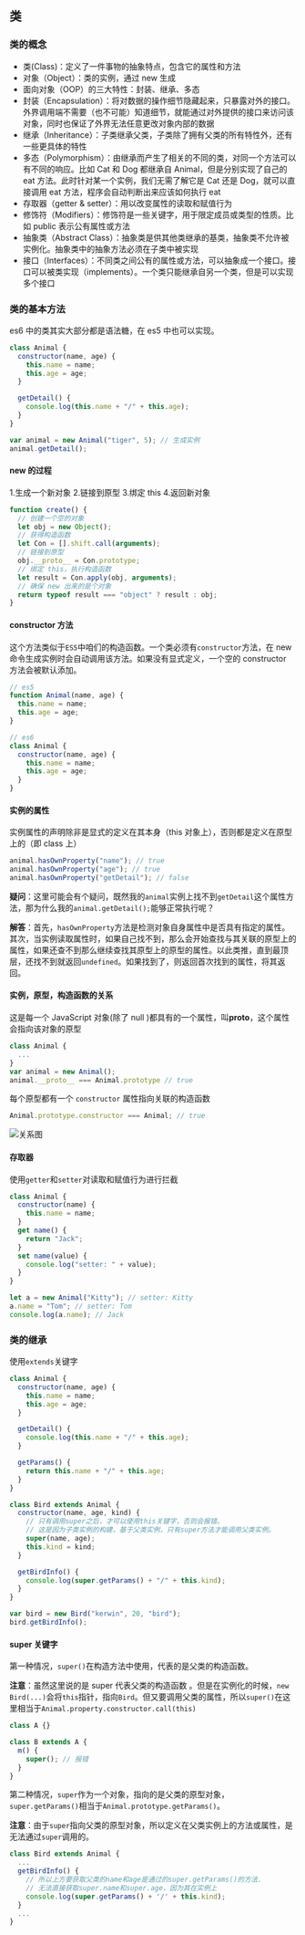 ## 类

### 类的概念

- 类(Class)：定义了一件事物的抽象特点，包含它的属性和方法
- 对象（Object）：类的实例，通过 new 生成
- 面向对象（OOP）的三大特性：封装、继承、多态
- 封装（Encapsulation）：将对数据的操作细节隐藏起来，只暴露对外的接口。外界调用端不需要（也不可能）知道细节，就能通过对外提供的接口来访问该对象，同时也保证了外界无法任意更改对象内部的数据
- 继承（Inheritance）：子类继承父类，子类除了拥有父类的所有特性外，还有一些更具体的特性
- 多态（Polymorphism）：由继承而产生了相关的不同的类，对同一个方法可以有不同的响应。比如 Cat 和 Dog 都继承自 Animal，但是分别实现了自己的 eat 方法。此时针对某一个实例，我们无需了解它是 Cat 还是 Dog，就可以直接调用 eat 方法，程序会自动判断出来应该如何执行 eat
- 存取器（getter & setter）：用以改变属性的读取和赋值行为
- 修饰符（Modifiers）：修饰符是一些关键字，用于限定成员或类型的性质。比如 public 表示公有属性或方法
- 抽象类（Abstract Class）：抽象类是供其他类继承的基类，抽象类不允许被实例化。抽象类中的抽象方法必须在子类中被实现
- 接口（Interfaces）：不同类之间公有的属性或方法，可以抽象成一个接口。接口可以被类实现（implements）。一个类只能继承自另一个类，但是可以实现多个接口

### 类的基本方法

es6 中的类其实大部分都是语法糖，在 es5 中也可以实现。

```js
class Animal {
  constructor(name, age) {
    this.name = name;
    this.age = age;
  }

  getDetail() {
    console.log(this.name + "/" + this.age);
  }
}

var animal = new Animal("tiger", 5); // 生成实例
animal.getDetail();
```

#### new 的过程

1.生成一个新对象 2.链接到原型 3.绑定 this 4.返回新对象

```js
function create() {
  // 创建一个空的对象
  let obj = new Object();
  // 获得构造函数
  let Con = [].shift.call(arguments);
  // 链接到原型
  obj.__proto__ = Con.prototype;
  // 绑定 this，执行构造函数
  let result = Con.apply(obj, arguments);
  // 确保 new 出来的是个对象
  return typeof result === "object" ? result : obj;
}
```

#### constructor 方法

这个方法类似于`ES5`中咱们的构造函数。一个类必须有`constructor`方法，在 new 命令生成实例时会自动调用该方法。如果没有显式定义，一个空的 constructor 方法会被默认添加。

```js
// es5
function Animal(name, age) {
  this.name = name;
  this.age = age;
}

// es6
class Animal {
  constructor(name, age) {
    this.name = name;
    this.age = age;
  }
}
```

#### 实例的属性

实例属性的声明除非是显式的定义在其本身（this 对象上），否则都是定义在原型上的（即 class 上）

```js
animal.hasOwnProperty("name"); // true
animal.hasOwnProperty("age"); // true
animal.hasOwnProperty("getDetail"); // false
```

**疑问**：这里可能会有个疑问，既然我的`animal`实例上找不到`getDetail`这个属性方法，那为什么我的`animal.getDetail();`能够正常执行呢？

**解答**：首先，`hasOwnProperty`方法是检测对象自身属性中是否具有指定的属性。其次，当实例读取属性时，如果自己找不到，那么会开始查找与其关联的原型上的属性，如果还查不到那么继续查找其原型上的原型的属性。以此类推，直到最顶层，还找不到就返回`undefined`。如果找到了，则返回首次找到的属性，将其返回。

#### 实例，原型，构造函数的关系

这是每一个 JavaScript 对象(除了 null )都具有的一个属性，叫**proto**，这个属性会指向该对象的原型

```js
class Animal {
  ...
}
var animal = new Animal();
animal.__proto__ === Animal.prototype // true
```

每个原型都有一个 `constructor` 属性指向关联的构造函数

```js
Animal.prototype.constructor === Animal; // true
```

![关系图](https://raw.githubusercontent.com/kerwin-ly/Blog/main/assets/imgs/prototype.png)

#### 存取器

使用`getter`和`setter`对读取和赋值行为进行拦截

```js
class Animal {
  constructor(name) {
    this.name = name;
  }
  get name() {
    return "Jack";
  }
  set name(value) {
    console.log("setter: " + value);
  }
}

let a = new Animal("Kitty"); // setter: Kitty
a.name = "Tom"; // setter: Tom
console.log(a.name); // Jack
```

### 类的继承

使用`extends`关键字

```js
class Animal {
  constructor(name, age) {
    this.name = name;
    this.age = age;
  }

  getDetail() {
    console.log(this.name + "/" + this.age);
  }

  getParams() {
    return this.name + "/" + this.age;
  }
}

class Bird extends Animal {
  constructor(name, age, kind) {
    // 只有调用super之后，才可以使用this关键字，否则会报错。
    // 这是因为子类实例的构建，基于父类实例，只有super方法才能调用父类实例。
    super(name, age);
    this.kind = kind;
  }

  getBirdInfo() {
    console.log(super.getParams() + "/" + this.kind);
  }
}

var bird = new Bird("kerwin", 20, "bird");
bird.getBirdInfo();
```

#### super 关键字

第一种情况，`super()`在构造方法中使用，代表的是父类的构造函数。

**注意**：虽然这里说的是 super 代表父类的构造函数 。但是在实例化的时候，`new Bird(...)`会将`this`指针，指向`Bird`。但又要调用父类的属性，所以`super()`在这里相当于`Animal.property.constructor.call(this)`

```js
class A {}

class B extends A {
  m() {
    super(); // 报错
  }
}
```

第二种情况，`super`作为一个对象，指向的是父类的原型对象，`super.getParams()`相当于`Animal.prototype.getParams()`。

**注意**：由于`super`指向父类的原型对象，所以定义在父类实例上的方法或属性，是无法通过`super`调用的。

```js
class Bird extends Animal {
  ...
  getBirdInfo() {
    // 所以上方要获取父类的name和age是通过的super.getParams()的方法.
    // 无法直接获取super.name和super.age，因为其在实例上
    console.log(super.getParams() + '/' + this.kind);
  }
  ...
}
```
